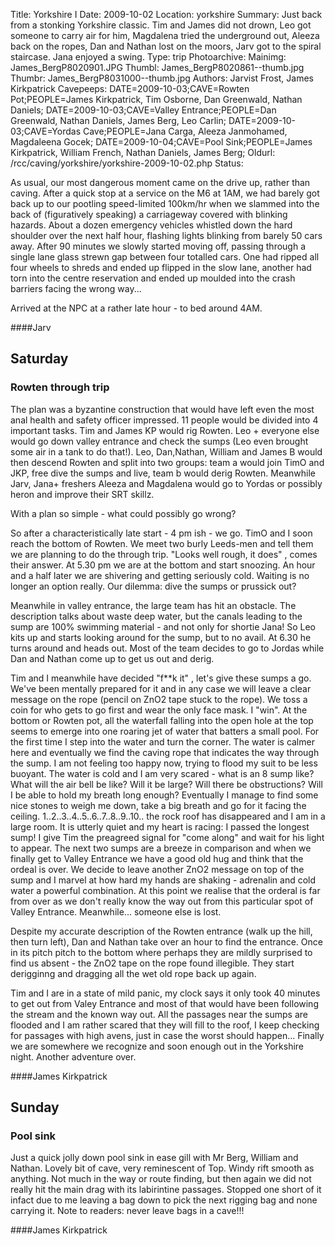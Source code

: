Title: Yorkshire I
Date: 2009-10-02
Location: yorkshire
Summary: Just back from a stonking Yorkshire classic. Tim and James did not drown, Leo got someone to carry air for him, Magdalena tried the underground out, Aleeza back on the ropes, Dan and Nathan lost on the moors, Jarv got to the spiral staircase. Jana enjoyed a swing.
Type: trip
Photoarchive:
Mainimg: James_BergP8020901.JPG
Thumbl: James_BergP8020861--thumb.jpg
Thumbr: James_BergP8031000--thumb.jpg
Authors: Jarvist Frost, James Kirkpatrick
Cavepeeps: DATE=2009-10-03;CAVE=Rowten Pot;PEOPLE=James Kirkpatrick, Tim Osborne, Dan Greenwald, Nathan Daniels;
           DATE=2009-10-03;CAVE=Valley Entrance;PEOPLE=Dan Greenwald, Nathan Daniels, James Berg, Leo Carlin;
           DATE=2009-10-03;CAVE=Yordas Cave;PEOPLE=Jana Carga, Aleeza Janmohamed, Magdaleena Gocek;
           DATE=2009-10-04;CAVE=Pool Sink;PEOPLE=James Kirkpatrick, William French, Nathan Daniels, James Berg;
Oldurl: /rcc/caving/yorkshire/yorkshire-2009-10-02.php
Status:

As usual, our most dangerous moment came on the drive up, rather than caving. After a quick stop at a service on the M6 at 1AM, we had barely got back up to our pootling speed-limited 100km/hr when we slammed into the back of (figuratively speaking) a carriageway covered with blinking hazards. About a dozen emergency vehicles whistled down the hard shoulder over the next half hour, flashing lights blinking from barely 50 cars away. After 90 minutes we slowly started moving off, passing through a single lane glass strewn gap between four totalled cars. One had ripped all four wheels to shreds and ended up flipped in the slow lane, another had torn into the centre reservation and ended up moulded into the crash barriers facing the wrong way...

Arrived at the NPC at a rather late hour - to bed around 4AM.

####Jarv

##  Saturday

###  Rowten through trip

The plan was a byzantine construction that would have left even the most anal health and safety officer impressed. 11 people would be divided into 4 important tasks. Tim and James KP would rig Rowten. Leo + everyone else would go down valley entrance and check the sumps (Leo even brought some air in a tank to do that!). Leo, Dan,Nathan, William and James B would then descend Rowten and split into two groups: team a would join TimO and JKP, free dive the sumps and live, team b would derig Rowten. Meanwhile Jarv, Jana+ freshers Aleeza and Magdalena would go to Yordas or possibly heron and improve their SRT skillz.

With a plan so simple - what could possibly go wrong?

So after a characteristically late start - 4 pm ish - we go. TimO and I soon reach the bottom of Rowten. We meet two burly Leeds-men and tell them we are planning to do the through trip. "Looks well rough, it does" , comes their answer. At 5.30 pm we are at the bottom and start snoozing. An hour and a half later we are shivering and getting seriously cold. Waiting is no longer an option really. Our dilemma: dive the sumps or prussick out?

Meanwhile in valley entrance, the large team has hit an obstacle. The description talks about waste deep water, but the canals leading to the sump are 100% swimming material - and not only for shortie Jana! So Leo kits up and starts looking around for the sump, but to no avail. At 6.30 he turns around and heads out. Most of the team decides to go to Jordas while Dan and Nathan come up to get us out and derig.

Tim and I meanwhile have decided "f**k it" , let's give these sumps a go. We've been mentally prepared for it and in any case we will leave a clear message on the rope (pencil on ZnO2 tape stuck to the rope). We toss a coin for who gets to go first and wear the only face mask. I "win". At the bottom or Rowten pot, all the waterfall falling into the open hole at the top seems to emerge into one roaring jet of water that batters a small pool. For the first time I step into the water and turn the corner. The water is calmer here and eventually we find the caving rope that indicates the way through the sump. I am not feeling too happy now, trying to flood my suit to be less buoyant. The water is cold and I am very scared - what is an 8 sump like? What will the air bell be like? Will it be large? Will there be obstructions? Will I be able to hold my breath long enough? Eventually I manage to find some nice stones to weigh me down, take a big breath and go for it facing the ceiling. 1..2..3..4..5..6..7..8..9..10.. the rock roof has disappeared and I am in a large room. It is utterly quiet and my heart is racing: I passed the longest sump! I give Tim the preagreed signal for "come along" and wait for his light to appear. The next two sumps are a breeze in comparison and when we finally get to Valley Entrance we have a good old hug and think that the ordeal is over. We decide to leave another ZnO2 message on top of the sump and I marvel at how hard my hands are shaking - adrenalin and cold water a powerful combination. At this point we realise that the orderal is far from over as we don't really know the way out from this particular spot of Valley Entrance. Meanwhile... someone else is lost.

Despite my accurate description of the Rowten entrance (walk up the hill, then turn left), Dan and Nathan take over an hour to find the entrance. Once in its pitch pitch to the bottom where perhaps they are mildly surprised to find us absent - the ZnO2 tape on the rope found illegible. They start derigginng and dragging all the wet old rope back up again.

Tim and I are in a state of mild panic, my clock says it only took 40 minutes to get out from Valey Entrance and most of that would have been following the stream and the known way out. All the passages near the sumps are flooded and I am rather scared that they will fill to the roof, I keep checking for passages with high avens, just in case the worst should happen... Finally we are somewhere we recognize and soon enough out in the Yorkshire night. Another adventure over.

####James Kirkpatrick

##  Sunday

###  Pool sink

Just a quick jolly down pool sink in ease gill with Mr Berg, William and Nathan. Lovely bit of cave, very reminescent of Top. Windy rift smooth as anything. Not much in the way or route finding, but then again we did not really hit the main drag with its labirintine passages. Stopped one short of it infact due to me leaving a bag down to pick the next rigging bag and none carrying it. Note to readers: never leave bags in a cave!!!

####James Kirkpatrick
